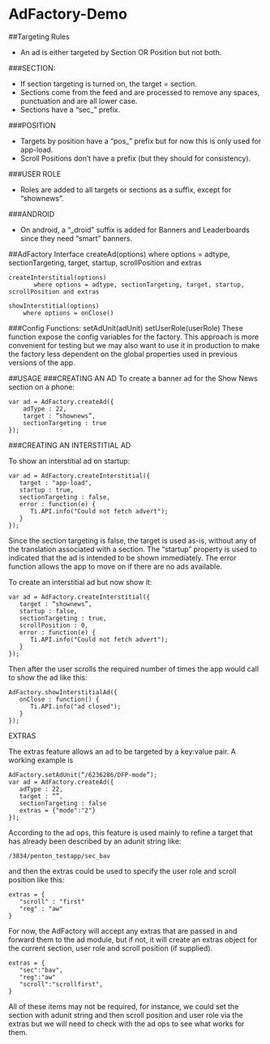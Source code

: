 # AdFactory-Demo

##Targeting Rules
- An ad is either targeted by Section OR Position but not both.

###SECTION:
- If section targeting is turned on, the target = section.
- Sections come from the feed and are processed to remove any spaces, punctuation and are all lower case.
- Sections have a “sec_” prefix.

###POSITION
- Targets by position have a “pos_” prefix but for now this is only used for app-load.
- Scroll Positions don’t have a prefix (but they should for consistency).

###USER ROLE
- Roles are added to all targets or sections as a suffix, except for “shownews”.

###ANDROID
- On android, a “_droid” suffix is added for Banners and Leaderboards since they need “smart” banners.

##AdFactory Interface
    createAd(options)
           where options = adtype, sectionTargeting, target, startup, scrollPosition and extras

    createInterstitial(options)
           where options = adtype, sectionTargeting, target, startup, scrollPosition and extras

    showInterstitial(options)
        where options = onClose()

###Config Functions:
    setAdUnit(adUnit)
    setUserRole(userRole)
These function expose the config variables for the factory. This approach is more convenient for testing but we may also want to use it in production to make the factory less dependent on the global properties used in previous versions of the app.

##USAGE
###CREATING AN AD
To create a banner ad for the Show News section on a phone:

    var ad = AdFactory.createAd({
        adType : 22, 
        target : “shownews”,
        sectionTargeting : true
    });


###CREATING AN INTERSTITIAL AD

To show an interstitial ad on startup:

    var ad = AdFactory.createInterstitial({
       target : "app-load",
       startup : true,
       sectionTargeting : false,
       error : function(e) {
          Ti.API.info("Could not fetch advert");
       }
    });

Since the section targeting is false, the target is used as-is, without any of the translation associated with a section. The “startup” property is used to indicated that the ad is intended to be shown immediately. The error function allows the app to move on if there are no ads available.

To create an interstitial ad but now show it:

    var ad = AdFactory.createInterstitial({
       target : “shownews”,
       startup : false,
       sectionTargeting : true,
       scrollPosition : 0,
       error : function(e) {
          Ti.API.info("Could not fetch advert");
       }
    });

Then after the user scrolls the required number of times the app would call to show the ad like this:

    AdFactory.showInterstitialAd({
       onClose : function() {
          Ti.API.info("ad closed");
       }
    });

EXTRAS

The extras feature allows an ad to be targeted by a key:value pair. A working example is 

    AdFactory.setAdUnit(“/6236286/DFP-mode”);
    var ad = AdFactory.createAd({
       adType : 22, 
       target : “”,
       sectionTargeting : false
       extras = {"mode":"2"}
    });

According to the ad ops, this feature is used mainly to refine a target that has already been described by an adunit string like:

    /3834/penton_testapp/sec_bav

and then the extras could be used to specify the user role and scroll position like this:

    extras = {
       "scroll" : "first"
       "reg" : "aw"
    }

For now, the AdFactory will accept any extras that are passed in and forward them to the ad module, but if not, it will create an extras object for the current section, user role and scroll position (if supplied).

    extras = {
       "sec":"bav",
       "reg":"aw"
       "scroll":"scrollfirst",
    }

All of these items may not be required, for instance, we could set the section with adunit string and then scroll position and user role via the extras but we will need to check with the ad ops to see what works for them.

